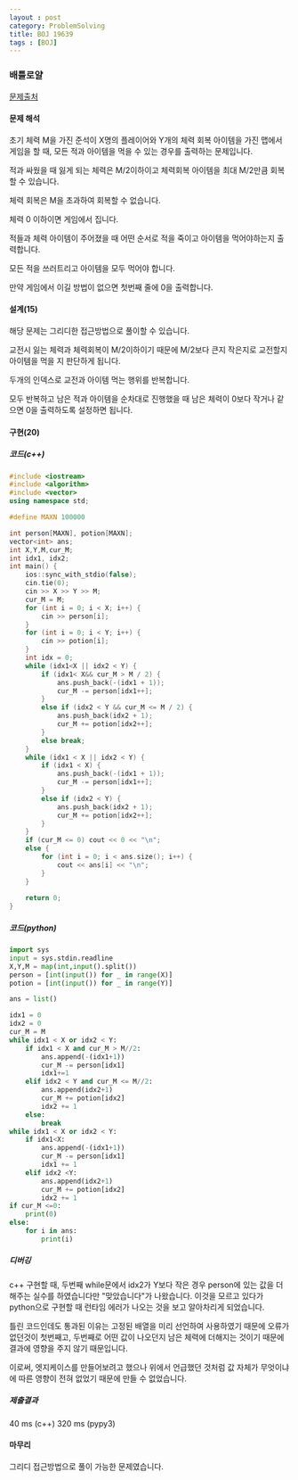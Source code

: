 ```yaml
---
layout : post
category: ProblemSolving
title: BOJ 19639
tags : [BOJ]
---
```

### 배틀로얄

[문제출처](https://www.acmicpc.net/problem/19639)

#### 문제 해석
  
초기 체력 M을 가진 준석이 X명의 플레이어와 Y개의 체력 회복 아이템을 가진 맵에서 게임을 할 때, 모든 적과 아이템을 먹을 수 있는 경우를 출력하는 문제입니다.

적과 싸웠을 때 잃게 되는 체력은 M/2이하이고 체력회복 아이템을 최대 M/2만큼 회복할 수 있습니다.

체력 회복은 M을 초과하여 회복할 수 없습니다.

체력 0 이하이면 게임에서 집니다.

적들과 체력 아이템이 주어졌을 때 어떤 순서로 적을 죽이고 아이템을 먹어야하는지 출력합니다. 

모든 적을 쓰러트리고 아이템을 모두 먹어야 합니다.

만약 게임에서 이길 방법이 없으면 첫번째 줄에 0을 출력합니다.

#### 설계(15)

해당 문제는 그리디한 접근방법으로 풀이할 수 있습니다.

교전시 잃는 체력과 체력회복이 M/2이하이기 때문에 M/2보다 큰지 작은지로 교전할지 아이템을 먹을 지 판단하게 됩니다.

두개의 인덱스로 교전과 아이템 먹는 행위를 반복합니다.

모두 반복하고 남은 적과 아이템을 순차대로 진행했을 때 남은 체력이 0보다 작거나 같으면 0을 출력하도록 설정하면 됩니다.

#### 구현(20)

##### 코드(c++)
```cpp
#include <iostream>
#include <algorithm>
#include <vector>
using namespace std;

#define MAXN 100000

int person[MAXN], potion[MAXN];
vector<int> ans;
int X,Y,M,cur_M;
int idx1, idx2;
int main() {
	ios::sync_with_stdio(false);
	cin.tie(0);
	cin >> X >> Y >> M;
	cur_M = M;
	for (int i = 0; i < X; i++) {
		cin >> person[i];
	}
	for (int i = 0; i < Y; i++) {
		cin >> potion[i];
	}
	int idx = 0;
	while (idx1<X || idx2 < Y) {
		if (idx1< X&& cur_M > M / 2) {
			ans.push_back(-(idx1 + 1));
			cur_M -= person[idx1++];
		}
		else if (idx2 < Y && cur_M <= M / 2) {
			ans.push_back(idx2 + 1);
			cur_M += potion[idx2++];
		}
		else break;
	}
	while (idx1 < X || idx2 < Y) {
		if (idx1 < X) {
			ans.push_back(-(idx1 + 1));
			cur_M -= person[idx1++];
		}
		else if (idx2 < Y) {
			ans.push_back(idx2 + 1);
			cur_M += potion[idx2++];
		}
	}
	if (cur_M <= 0) cout << 0 << "\n";
	else {
		for (int i = 0; i < ans.size(); i++) {
			cout << ans[i] << "\n";
		}
	}
	
	return 0;
}
```

##### 코드(python)

```python
import sys
input = sys.stdin.readline
X,Y,M = map(int,input().split())
person = [int(input()) for _ in range(X)]
potion = [int(input()) for _ in range(Y)]

ans = list()

idx1 = 0
idx2 = 0
cur_M = M
while idx1 < X or idx2 < Y:
    if idx1 < X and cur_M > M//2:
        ans.append(-(idx1+1))
        cur_M -= person[idx1]
        idx1+=1
    elif idx2 < Y and cur_M <= M//2:
        ans.append(idx2+1)
        cur_M += potion[idx2]
        idx2 += 1
    else:
        break
while idx1 < X or idx2 < Y:
    if idx1<X:
        ans.append(-(idx1+1))
        cur_M -= person[idx1]
        idx1 += 1
    elif idx2 <Y:
        ans.append(idx2+1)
        cur_M += potion[idx2]
        idx2 += 1
if cur_M <=0:
    print(0)
else:
    for i in ans:
        print(i)


```

##### 디버깅

c++ 구현할 때, 두번째 while문에서 idx2가 Y보다 작은 경우 person에 있는 값을 더해주는 실수를 하였습니다만 "맞았습니다"가 나왔습니다. 이것을 모르고 있다가 python으로 구현할 때 런타임 에러가 나오는 것을 보고 알아차리게 되었습니다.

틀린 코드인데도 통과된 이유는 고정된 배열을 미리 선언하여 사용하였기 때문에 오류가 없던것이 첫번째고, 두번째로 어떤 값이 나오던지 남은 체력에 더해지는 것이기 때문에 결과에 영향을 주지 않기 때문입니다.

이로써, 엣지케이스를 만들어보려고 했으나 위에서 언급했던 것처럼 값 자체가 무엇이냐에 따른 영향이 전혀 없었기 때문에 만들 수 없었습니다.

##### 제출결과

40 ms (c++)
320 ms (pypy3)

#### 마무리

그리디 접근방법으로 풀이 가능한 문제였습니다.
